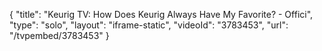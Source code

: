 {
    "title": "Keurig TV: How Does Keurig Always Have My Favorite? - Offici",
    "type": "solo",
    "layout": "iframe-static",
    "videoId": "3783453",
    "url": "\/tvpembed\/3783453"
}